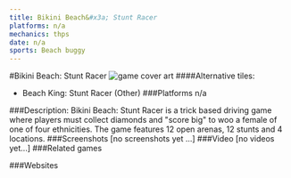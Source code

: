 ```yaml
---
title: Bikini Beach&#x3a; Stunt Racer
platforms: n/a
mechanics: thps
date: n/a
sports: Beach buggy
---
```

#Bikini Beach: Stunt Racer
![game cover art](//images.igdb.com/igdb/image/upload/t_cover_big/yb1fhjnjjmtxaokcj3yk.jpg "Logo Title Text 1")
####Alternative tiles:
* Beach King: Stunt Racer (Other)
###Platforms
n/a

###Description:
Bikini Beach: Stunt Racer is a trick based driving game where players must collect diamonds and "score big" to woo a female of one of four ethnicities. The game features 12 open arenas, 12 stunts and 4 locations.
###Screenshots
[no screenshots yet ...]
###Video
[no videos yet...]
###Related games

###Websites

